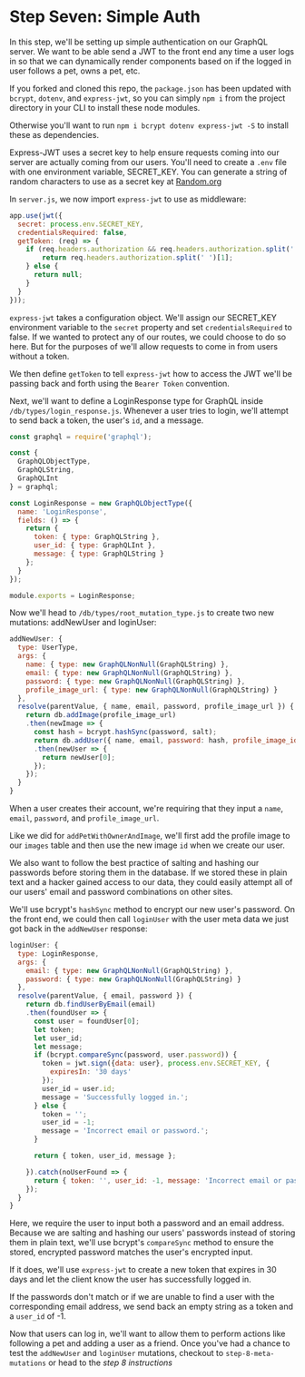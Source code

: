 # Step Seven: Simple Auth

In this step, we'll be setting up simple authentication on our GraphQL server. We want to be able send a JWT to the front end any time a user logs in so that we can dynamically render components based on if the logged in user follows a pet, owns a pet, etc.

If you forked and cloned this repo, the `package.json` has been updated with `bcrypt`, `dotenv`, and `express-jwt`, so you can simply `npm i` from the project directory in your CLI to install these node modules.

Otherwise you'll want to run `npm i bcrypt dotenv express-jwt -S` to install these as dependencies.

Express-JWT uses a secret key to help ensure requests coming into our server are actually coming from our users. You'll need to create a `.env` file with one environment variable, SECRET_KEY. You can generate a string of random characters to use as a secret key at [Random.org](https://www.random.org/strings/)

In `server.js`, we now import `express-jwt` to use as middleware:

```js
app.use(jwt({
  secret: process.env.SECRET_KEY,
  credentialsRequired: false,
  getToken: (req) => {
    if (req.headers.authorization && req.headers.authorization.split(' ')[0] === 'Bearer') {
        return req.headers.authorization.split(' ')[1];
    } else {
      return null;
    }
  }
}));
```

`express-jwt` takes a configuration object. We'll assign our SECRET_KEY environment variable to the `secret` property and set `credentialsRequired` to false. If we wanted to protect any of our routes, we could choose to do so here. But for the purposes of we'll allow requests to come in from users without a token.

We then define `getToken` to tell `express-jwt` how to access the JWT we'll be passing back and forth using the `Bearer Token` convention.

Next, we'll want to define a LoginResponse type for GraphQL inside `/db/types/login_response.js`. Whenever a user tries to login, we'll attempt to send back a token, the user's `id`, and a message.

```js
const graphql = require('graphql');

const {
  GraphQLObjectType,
  GraphQLString,
  GraphQLInt
} = graphql;

const LoginResponse = new GraphQLObjectType({
  name: 'LoginResponse',
  fields: () => {
    return {
      token: { type: GraphQLString },
      user_id: { type: GraphQLInt },
      message: { type: GraphQLString }
    };
  }
});

module.exports = LoginResponse;
```

Now we'll head to `/db/types/root_mutation_type.js` to create two new mutations: addNewUser and loginUser:

```js
addNewUser: {
  type: UserType,
  args: {
    name: { type: new GraphQLNonNull(GraphQLString) },
    email: { type: new GraphQLNonNull(GraphQLString) },
    password: { type: new GraphQLNonNull(GraphQLString) },
    profile_image_url: { type: new GraphQLNonNull(GraphQLString) }
  },
  resolve(parentValue, { name, email, password, profile_image_url }) {
    return db.addImage(profile_image_url)
    .then(newImage => {
      const hash = bcrypt.hashSync(password, salt);
      return db.addUser({ name, email, password: hash, profile_image_id: newImage[0].id })
      .then(newUser => {
        return newUser[0];
      });
    });
  }
}
```

When a user creates their account, we're requiring that they input a `name`, `email`, `password`, and `profile_image_url`.

Like we did for `addPetWithOwnerAndImage`, we'll first add the profile image to our `images` table and then use the new image `id` when we create our user.

We also want to follow the best practice of salting and hashing our passwords before storing them in the database. If we stored these in plain text and a hacker gained access to our data, they could easily attempt all of our users' email and password combinations on other sites.

We'll use bcrypt's `hashSync` method to encrypt our new user's password. On the front end, we could then call `loginUser` with the user meta data we just got back in the `addNewUser` response:

```js
loginUser: {
  type: LoginResponse,
  args: {
    email: { type: new GraphQLNonNull(GraphQLString) },
    password: { type: new GraphQLNonNull(GraphQLString) }
  },
  resolve(parentValue, { email, password }) {
    return db.findUserByEmail(email)
    .then(foundUser => {
      const user = foundUser[0];
      let token;
      let user_id;
      let message;
      if (bcrypt.compareSync(password, user.password)) {
        token = jwt.sign({data: user}, process.env.SECRET_KEY, {
          expiresIn: '30 days'
        });
        user_id = user.id;
        message = 'Successfully logged in.';
      } else {
        token = '';
        user_id = -1;
        message = 'Incorrect email or password.';
      }

      return { token, user_id, message };

    }).catch(noUserFound => {
      return { token: '', user_id: -1, message: 'Incorrect email or password.' };
    });
  }
}
```

Here, we require the user to input both a password and an email address. Because we are salting and hashing our users' passwords instead of storing them in plain text, we'll use bcrypt's `compareSync` method to ensure the stored, encrypted password matches the user's encrypted input.

If it does, we'll use `express-jwt` to create a new token that expires in 30 days and let the client know the user has successfully logged in.

If the passwords don't match or if we are unable to find a user with the corresponding email address, we send back an empty string as a token and a `user_id` of -1.

Now that users can log in, we'll want to allow them to perform actions like following a pet and adding a user as a friend. Once you've had a chance to test the `addNewUser` and `loginUser` mutations, checkout to `step-8-meta-mutations` or head to the *step 8 instructions*
